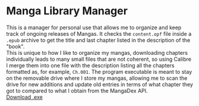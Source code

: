 # Manga Library Manager
This is a manager for personal use that allows me to organize and keep track of ongoing releases of Mangas. It checks the `content.opf` file inside a `.epub` archive to get the title and last chapter listed in the description of the "book".</br>
This is unique to how I like to organize my mangas, downloading chapters individually leads to many small files that are not coherent, so using Calibre I merge them into one file with the description listing all the chapters formatted as, for example, `Ch.001`. The program executable is meant to stay on the removable drive where I store my mangas, allowing me to scan the drive for new additions and update old entries in terms of what chapter they got to compared to what I obtain from the MangaDex API.</br>
[Download .exe](https://github.com/ErisLoona/Manga-Library-Manager/releases/tag/v1.3)